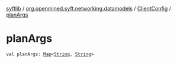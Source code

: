 [syftlib](../../index.md) / [org.openmined.syft.networking.datamodels](../index.md) / [ClientConfig](index.md) / [planArgs](./plan-args.md)

# planArgs

`val planArgs: `[`Map`](https://kotlinlang.org/api/latest/jvm/stdlib/kotlin.collections/-map/index.html)`<`[`String`](https://kotlinlang.org/api/latest/jvm/stdlib/kotlin/-string/index.html)`, `[`String`](https://kotlinlang.org/api/latest/jvm/stdlib/kotlin/-string/index.html)`>`